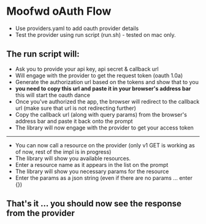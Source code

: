 # Moofwd oAuth Flow

* Use providers.yaml to add oauth provider details
* Test the provider using run script (run.sh) - tested on mac only.

## The run script will:

* Ask you to provide your api key, api secret & callback url
* Will engage with the provider to get the request token (oauth 1.0a)
* Generate the authorization url based on the tokens and show that to you
* __you need to copy this url and paste it in your browser's address bar__ this will start the oauth dance
* Once you've authorized the app, the browser will redirect to the callback url (make sure that url is not redirecting further)
* Copy the callback url (along with query params) from the browser's address bar and paste it back onto the prompt
* The library will now engage with the provider to get your access token

---

* You can now call a resource on the provider (only v1 GET is working as of now, rest of the impl is in progress)
* The library will show you available resources.
* Enter a resource name as it appears in the list on the prompt
* The library will show you necessary params for the resource
* Enter the params as a json string (even if there are no params ... enter {})


## That's it ... you should now see the response from the provider